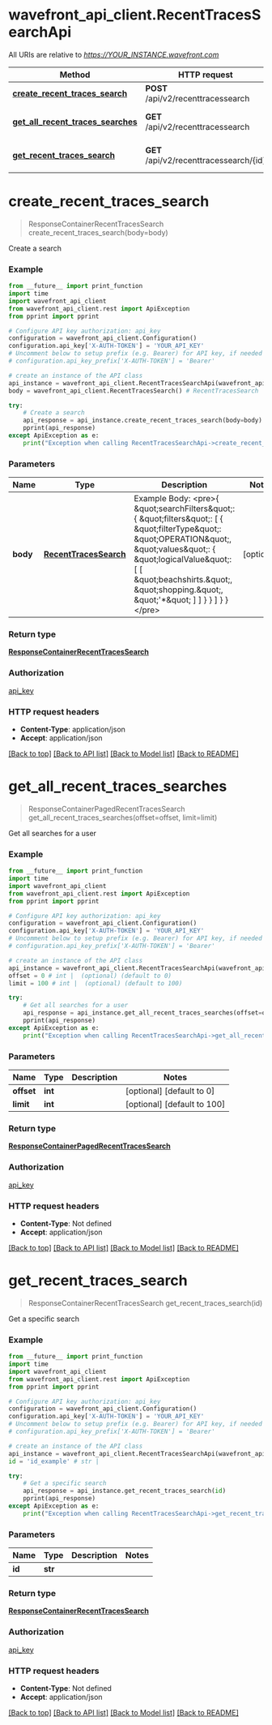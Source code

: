 # wavefront_api_client.RecentTracesSearchApi

All URIs are relative to *https://YOUR_INSTANCE.wavefront.com*

Method | HTTP request | Description
------------- | ------------- | -------------
[**create_recent_traces_search**](RecentTracesSearchApi.md#create_recent_traces_search) | **POST** /api/v2/recenttracessearch | Create a search
[**get_all_recent_traces_searches**](RecentTracesSearchApi.md#get_all_recent_traces_searches) | **GET** /api/v2/recenttracessearch | Get all searches for a user
[**get_recent_traces_search**](RecentTracesSearchApi.md#get_recent_traces_search) | **GET** /api/v2/recenttracessearch/{id} | Get a specific search


# **create_recent_traces_search**
> ResponseContainerRecentTracesSearch create_recent_traces_search(body=body)

Create a search



### Example
```python
from __future__ import print_function
import time
import wavefront_api_client
from wavefront_api_client.rest import ApiException
from pprint import pprint

# Configure API key authorization: api_key
configuration = wavefront_api_client.Configuration()
configuration.api_key['X-AUTH-TOKEN'] = 'YOUR_API_KEY'
# Uncomment below to setup prefix (e.g. Bearer) for API key, if needed
# configuration.api_key_prefix['X-AUTH-TOKEN'] = 'Bearer'

# create an instance of the API class
api_instance = wavefront_api_client.RecentTracesSearchApi(wavefront_api_client.ApiClient(configuration))
body = wavefront_api_client.RecentTracesSearch() # RecentTracesSearch | Example Body:  <pre>{   \"searchFilters\": {     \"filters\": [       {         \"filterType\": \"OPERATION\",         \"values\": {           \"logicalValue\": [             [               \"beachshirts.\", \"shopping.\", \"'*\"             ]           ]         }       }     ]   } }</pre> (optional)

try:
    # Create a search
    api_response = api_instance.create_recent_traces_search(body=body)
    pprint(api_response)
except ApiException as e:
    print("Exception when calling RecentTracesSearchApi->create_recent_traces_search: %s\n" % e)
```

### Parameters

Name | Type | Description  | Notes
------------- | ------------- | ------------- | -------------
 **body** | [**RecentTracesSearch**](RecentTracesSearch.md)| Example Body:  &lt;pre&gt;{   \&quot;searchFilters\&quot;: {     \&quot;filters\&quot;: [       {         \&quot;filterType\&quot;: \&quot;OPERATION\&quot;,         \&quot;values\&quot;: {           \&quot;logicalValue\&quot;: [             [               \&quot;beachshirts.\&quot;, \&quot;shopping.\&quot;, \&quot;&#39;*\&quot;             ]           ]         }       }     ]   } }&lt;/pre&gt; | [optional] 

### Return type

[**ResponseContainerRecentTracesSearch**](ResponseContainerRecentTracesSearch.md)

### Authorization

[api_key](../README.md#api_key)

### HTTP request headers

 - **Content-Type**: application/json
 - **Accept**: application/json

[[Back to top]](#) [[Back to API list]](../README.md#documentation-for-api-endpoints) [[Back to Model list]](../README.md#documentation-for-models) [[Back to README]](../README.md)

# **get_all_recent_traces_searches**
> ResponseContainerPagedRecentTracesSearch get_all_recent_traces_searches(offset=offset, limit=limit)

Get all searches for a user



### Example
```python
from __future__ import print_function
import time
import wavefront_api_client
from wavefront_api_client.rest import ApiException
from pprint import pprint

# Configure API key authorization: api_key
configuration = wavefront_api_client.Configuration()
configuration.api_key['X-AUTH-TOKEN'] = 'YOUR_API_KEY'
# Uncomment below to setup prefix (e.g. Bearer) for API key, if needed
# configuration.api_key_prefix['X-AUTH-TOKEN'] = 'Bearer'

# create an instance of the API class
api_instance = wavefront_api_client.RecentTracesSearchApi(wavefront_api_client.ApiClient(configuration))
offset = 0 # int |  (optional) (default to 0)
limit = 100 # int |  (optional) (default to 100)

try:
    # Get all searches for a user
    api_response = api_instance.get_all_recent_traces_searches(offset=offset, limit=limit)
    pprint(api_response)
except ApiException as e:
    print("Exception when calling RecentTracesSearchApi->get_all_recent_traces_searches: %s\n" % e)
```

### Parameters

Name | Type | Description  | Notes
------------- | ------------- | ------------- | -------------
 **offset** | **int**|  | [optional] [default to 0]
 **limit** | **int**|  | [optional] [default to 100]

### Return type

[**ResponseContainerPagedRecentTracesSearch**](ResponseContainerPagedRecentTracesSearch.md)

### Authorization

[api_key](../README.md#api_key)

### HTTP request headers

 - **Content-Type**: Not defined
 - **Accept**: application/json

[[Back to top]](#) [[Back to API list]](../README.md#documentation-for-api-endpoints) [[Back to Model list]](../README.md#documentation-for-models) [[Back to README]](../README.md)

# **get_recent_traces_search**
> ResponseContainerRecentTracesSearch get_recent_traces_search(id)

Get a specific search



### Example
```python
from __future__ import print_function
import time
import wavefront_api_client
from wavefront_api_client.rest import ApiException
from pprint import pprint

# Configure API key authorization: api_key
configuration = wavefront_api_client.Configuration()
configuration.api_key['X-AUTH-TOKEN'] = 'YOUR_API_KEY'
# Uncomment below to setup prefix (e.g. Bearer) for API key, if needed
# configuration.api_key_prefix['X-AUTH-TOKEN'] = 'Bearer'

# create an instance of the API class
api_instance = wavefront_api_client.RecentTracesSearchApi(wavefront_api_client.ApiClient(configuration))
id = 'id_example' # str | 

try:
    # Get a specific search
    api_response = api_instance.get_recent_traces_search(id)
    pprint(api_response)
except ApiException as e:
    print("Exception when calling RecentTracesSearchApi->get_recent_traces_search: %s\n" % e)
```

### Parameters

Name | Type | Description  | Notes
------------- | ------------- | ------------- | -------------
 **id** | **str**|  | 

### Return type

[**ResponseContainerRecentTracesSearch**](ResponseContainerRecentTracesSearch.md)

### Authorization

[api_key](../README.md#api_key)

### HTTP request headers

 - **Content-Type**: Not defined
 - **Accept**: application/json

[[Back to top]](#) [[Back to API list]](../README.md#documentation-for-api-endpoints) [[Back to Model list]](../README.md#documentation-for-models) [[Back to README]](../README.md)


